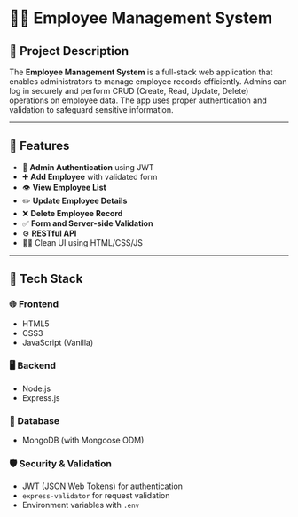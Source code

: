 # 🧑‍💼 Employee Management System

## 📘 Project Description

The **Employee Management System** is a full-stack web application that enables administrators to manage employee records efficiently. Admins can log in securely and perform CRUD (Create, Read, Update, Delete) operations on employee data. The app uses proper authentication and validation to safeguard sensitive information.

---

## 🚀 Features

- 🔐 **Admin Authentication** using JWT
- ➕ **Add Employee** with validated form
- 👁️ **View Employee List**
- ✏️ **Update Employee Details**
- ❌ **Delete Employee Record**
- ✅ **Form and Server-side Validation**
- ⚙️ **RESTful API**
- 🧑‍💻 Clean UI using HTML/CSS/JS

---

## 🧰 Tech Stack

### 🌐 Frontend
- HTML5
- CSS3
- JavaScript (Vanilla)

### 🖥️ Backend
- Node.js
- Express.js

### 💾 Database
- MongoDB (with Mongoose ODM)

### 🛡️ Security & Validation
- JWT (JSON Web Tokens) for authentication
- `express-validator` for request validation
- Environment variables with `.env`


